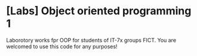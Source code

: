 # [Labs] Object oriented programming 1
Laborotory works fpr OOP for students of IT-7x groups FICT.
You are welcomed to use this code for any purposes!
